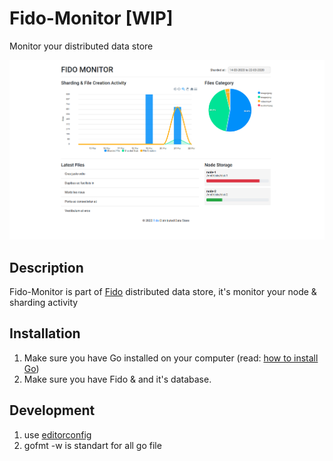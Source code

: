# Fido-Monitor [WIP]
Monitor your distributed data store

![screenshot at 2020-03-21](https://raw.githubusercontent.com/codenoid/Fido-monitor/master/2020-03-21.png)

## Description

Fido-Monitor is part of [Fido](github.com/codenoid/Fido) distributed data store, it's monitor your node & sharding activity

## Installation

1. Make sure you have Go installed on your computer (read: [how to install Go](https://codenoid.github.io/posts/cara-install-golang-di-linux/))
2. Make sure you have Fido & and it's database.

## Development

1. use [editorconfig](https://editorconfig.org/)
2. gofmt -w is standart for all go file
